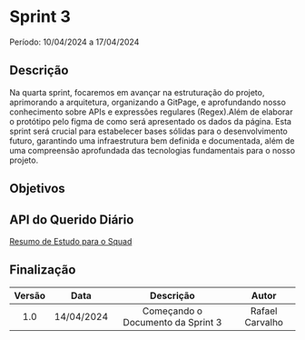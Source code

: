 # Sprint 3

Período: 10/04/2024 a 17/04/2024

## Descrição

Na quarta sprint, focaremos em avançar na estruturação do projeto, aprimorando a arquitetura, organizando a GitPage, e aprofundando nosso conhecimento sobre APIs e expressões regulares (Regex).Além de elaborar o protótipo pelo figma de como será apresentado os dados da página. Esta sprint será crucial para estabelecer bases sólidas para o desenvolvimento futuro, garantindo uma infraestrutura bem definida e documentada, além de uma compreensão aprofundada das tecnologias fundamentais para o nosso projeto.

## Objetivos

## API do Querido Diário

[Resumo de Estudo para o Squad](/tecnologias/api-querido-diario/)

## Finalização

| Versão |    Data    |             Descrição             |      Autor      |
| :----: | :--------: | :-------------------------------: | :-------------: |
|  1.0   | 14/04/2024 | Começando o Documento da Sprint 3 | Rafael Carvalho |
